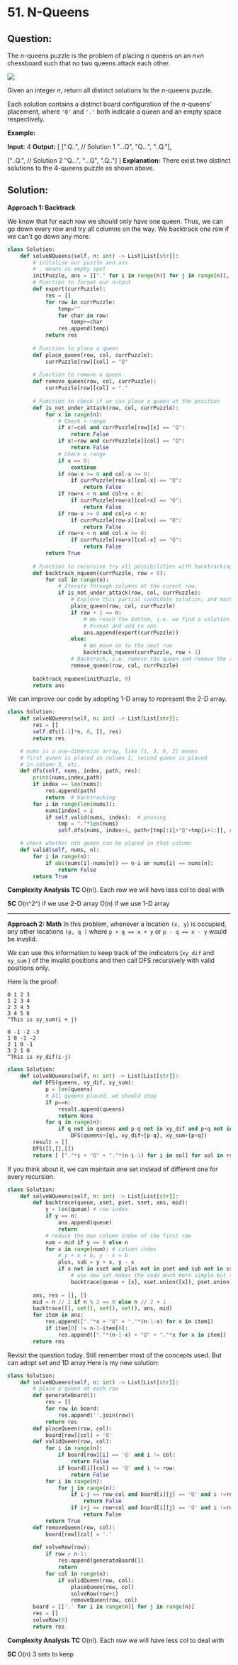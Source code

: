 
  

# 51. N-Queens

## Question:

The  _n_-queens puzzle is the problem of placing  _n_  queens on an  _n_×_n_  chessboard such that no two queens attack each other.

![](https://assets.leetcode.com/uploads/2018/10/12/8-queens.png)

Given an integer  _n_, return all distinct solutions to the  _n_-queens puzzle.

Each solution contains a distinct board configuration of the  _n_-queens' placement, where  `'Q'`  and  `'.'`  both indicate a queen and an empty space respectively.

**Example:**

**Input:** 4
**Output:** [
 [".Q..",  // Solution 1
  "...Q",
  "Q...",
  "..Q."],

 ["..Q.",  // Solution 2
  "Q...",
  "...Q",
  ".Q.."]
]
**Explanation:** There exist two distinct solutions to the 4-queens puzzle as shown above.
## Solution:
**Approach 1: Backtrack**

We know that for each row we should only have one queen. Thus, we can go down every row and try all columns on the way. We backtrack one row if we can't go down any more.
```python
class Solution:
    def solveNQueens(self, n: int) -> List[List[str]]:
	    # initalize our puzzle and ans
	    # . means an empty spot
        initPuzzle, ans = [["." for i in range(n)] for j in range(n)], []
        # Function to format our output
        def export(currPuzzle):
            res = []
            for row in currPuzzle:
                temp=""
                for char in row:
                    temp+=char
                res.append(temp)
            return res
            
        # Function to place a queen
        def place_queen(row, col, currPuzzle):
            currPuzzle[row][col] = "Q"
                    
        # Function to remove a queen
        def remove_queen(row, col, currPuzzle):
            currPuzzle[row][col] = "."
                   
        # Function to check if we can place a queen at the position
        def is_not_under_attack(row, col, currPuzzle):
            for x in range(n):
	            # Check + range
                if x!=col and currPuzzle[row][x] == "Q":
                    return False
                if x!=row and currPuzzle[x][col] == "Q":
                    return False
                # Check x range
                if x == 0:
                    continue
                if row-x >= 0 and col-x >= 0:
                    if currPuzzle[row-x][col-x] == "Q":
                        return False
                if row+x < n and col+x < n:
                    if currPuzzle[row+x][col+x] == "Q":
                        return False
                if row-x >= 0 and col+x < n:
                    if currPuzzle[row-x][col+x] == "Q":
                        return False
                if row+x < n and col-x >= 0:
                    if currPuzzle[row+x][col-x] == "Q":
                        return False
            return True
       
        # Function to recursive try all possibilities with backtracking
        def backtrack_nqueen(currPuzzle, row = 0):
            for col in range(n):
                # Iterate through columns at the curent row.
                if is_not_under_attack(row, col, currPuzzle):
                    # Explore this partial candidate solution, and mark the attacking zone
                    place_queen(row, col, currPuzzle)
                    if row + 1 == n:
                        # We reach the bottom, i.e. we find a solution!
                        # Format and add to ans
                        ans.append(export(currPuzzle))
                    else:
                        # We move on to the next row
                        backtrack_nqueen(currPuzzle, row + 1)
                    # Backtrack, i.e. remove the queen and remove the attacking zone.
                    remove_queen(row, col, currPuzzle)
        
        backtrack_nqueen(initPuzzle, 0)
        return ans
```
We can improve our code by adopting 1-D array to represent the 2-D array.
```python
class Solution:
    def solveNQueens(self, n: int) -> List[List[str]]:
        res = []
        self.dfs([-1]*n, 0, [], res)
        return res

    # nums is a one-dimension array, like [1, 3, 0, 2] means
    # first queen is placed in column 1, second queen is placed
    # in column 3, etc.
    def dfs(self, nums, index, path, res):
        print(nums,index,path)
        if index == len(nums):
            res.append(path)
            return  # backtracking
        for i in range(len(nums)):
            nums[index] = i
            if self.valid(nums, index):  # pruning
                tmp = "."*len(nums)
                self.dfs(nums, index+1, path+[tmp[:i]+"Q"+tmp[i+1:]], res)

    # check whether nth queen can be placed in that column
    def valid(self, nums, n):
        for i in range(n):
            if abs(nums[i]-nums[n]) == n-i or nums[i] == nums[n]:
                return False
        return True
```
**Complexity Analysis**
**TC** 
O(n!). Each row we will have less col to deal with

**SC** 
O(n^2^) if we use 2-D array
O(n) if we use 1-D array

---

**Approach 2: Math**
In this problem, whenever a location `(x, y`) is occupied, any other locations `(p, q )` where `p + q == x + y` or `p - q == x - y` would be invalid.

We can use this information to keep track of the indicators (`xy_dif` and `xy_sum` ) of the invalid positions and then call DFS recursively with valid positions only.

Here is the proof:
```
0 1 2 3  
1 2 3 4  
2 3 4 5  
3 4 5 6  
^This is xy_sum(i + j)

0 -1 -2 -3  
1 0 -1 -2  
2 1 0 -1  
3 2 1 0  
^This is xy_dif(i-j)
```


```python
class Solution:
    def solveNQueens(self, n: int) -> List[List[str]]:
        def DFS(queens, xy_dif, xy_sum):
            p = len(queens)
            # All queens placed, we should stop
            if p==n:
                result.append(queens)
                return None
            for q in range(n):
                if q not in queens and p-q not in xy_dif and p+q not in xy_sum: 
                    DFS(queens+[q], xy_dif+[p-q], xy_sum+[p+q])  
        result = []
        DFS([],[],[])
        return [ ["."*i + "Q" + "."*(n-i-1) for i in sol] for sol in result]
```
If you think about it, we can maintain one set instead of different one for every recursion.
```python
class Solution:
    def solveNQueens(self, n: int) -> List[List[str]]:
        def backtrace(queue, xset, pset, sset, ans, mid):
            y = len(queue) # row index
            if y == n:
                ans.append(queue)
                return
            # reduce the max column index of the first row
            num = mid if y == 0 else n
            for x in range(num): # column index
                # y + x = b, y - x = b
                plus, sub = y + x, y - x
                if x not in xset and plus not in pset and sub not in sset:
                    # use new set makes the code much more simple but cause more space
                    backtrace(queue + [x], xset.union([x]), pset.union([plus]), sset.union([sub]), ans, mid)
                    
        ans, res = [], []
        mid = n // 2 if n % 2 == 0 else n // 2 + 1
        backtrace([], set(), set(), set(), ans, mid)
        for item in ans:
            res.append(["."*x + "Q" + "."*(n-1-x) for x in item])
            if item[0] != n-1-item[0]:
                res.append(["."*(n-1-x) + "Q" + "."*x for x in item])
        return res
```
Revisit the question today. Still remember most of the concepts used. But can adopt set and 1D array.Here is my new solution:
```python
class Solution:
    def solveNQueens(self, n: int) -> List[List[str]]:
        # place a queen at each row
        def generateBoard():
            res = []
            for row in board:
                res.append(''.join(row))
            return res
        def placeQueen(row, col):
            board[row][col] = 'Q'
        def validQueen(row, col):
            for i in range(n):
                if board[row][i] == 'Q' and i != col:
                    return False
                if board[i][col] == 'Q' and i != row:
                    return False
            for i in range(n):
                for j in range(n):
                    if i-j == row-col and board[i][j] == 'Q' and i !=row and j!=col:
                        return False
                    if i+j == row+col and board[i][j] == 'Q' and i !=row and j!=col:
                        return False
            return True
        def removeQueen(row, col):
            board[row][col] = '.'
        
        def solveRow(row):
            if row > n-1:
                res.append(generateBoard())
                return
            for col in range(n):
                if validQueen(row, col):
                    placeQueen(row, col)
                    solveRow(row+1)
                    removeQueen(row, col)
        board = [['.' for i in range(n)] for j in range(n)]
        res = []
        solveRow(0)
        return res
```


**Complexity Analysis**
**TC** 
O(n!). Each row we will have less col to deal with

**SC** 
O(n) 3 sets to keep
